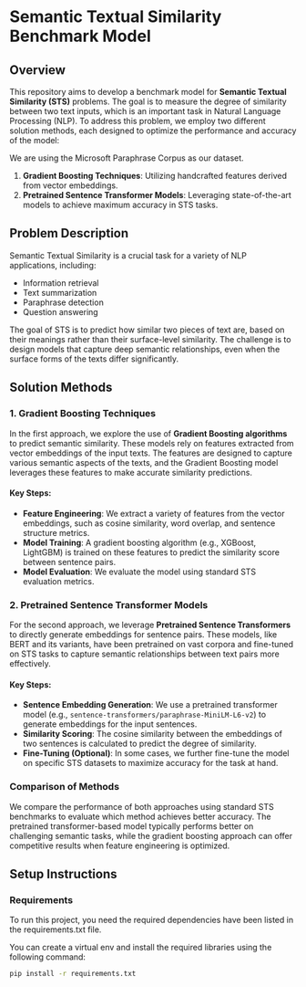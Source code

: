 # Semantic Textual Similarity Benchmark Model

## Overview
This repository aims to develop a benchmark model for **Semantic Textual Similarity (STS)** problems. The goal is to measure the degree of similarity between two text inputs, which is an important task in Natural Language Processing (NLP). To address this problem, we employ two different solution methods, each designed to optimize the performance and accuracy of the model:

We are using the Microsoft Paraphrase Corpus as our dataset.

1. **Gradient Boosting Techniques**: Utilizing handcrafted features derived from vector embeddings.
2. **Pretrained Sentence Transformer Models**: Leveraging state-of-the-art models to achieve maximum accuracy in STS tasks.

## Problem Description
Semantic Textual Similarity is a crucial task for a variety of NLP applications, including:

- Information retrieval
- Text summarization
- Paraphrase detection
- Question answering

The goal of STS is to predict how similar two pieces of text are, based on their meanings rather than their surface-level similarity. The challenge is to design models that capture deep semantic relationships, even when the surface forms of the texts differ significantly.

## Solution Methods

### 1. Gradient Boosting Techniques
In the first approach, we explore the use of **Gradient Boosting algorithms** to predict semantic similarity. These models rely on features extracted from vector embeddings of the input texts. The features are designed to capture various semantic aspects of the texts, and the Gradient Boosting model leverages these features to make accurate similarity predictions.

#### Key Steps:
- **Feature Engineering**: We extract a variety of features from the vector embeddings, such as cosine similarity, word overlap, and sentence structure metrics.
- **Model Training**: A gradient boosting algorithm (e.g., XGBoost, LightGBM) is trained on these features to predict the similarity score between sentence pairs.
- **Model Evaluation**: We evaluate the model using standard STS evaluation metrics.
  
### 2. Pretrained Sentence Transformer Models
For the second approach, we leverage **Pretrained Sentence Transformers** to directly generate embeddings for sentence pairs. These models, like BERT and its variants, have been pretrained on vast corpora and fine-tuned on STS tasks to capture semantic relationships between text pairs more effectively.

#### Key Steps:
- **Sentence Embedding Generation**: We use a pretrained transformer model (e.g., `sentence-transformers/paraphrase-MiniLM-L6-v2`) to generate embeddings for the input sentences.
- **Similarity Scoring**: The cosine similarity between the embeddings of two sentences is calculated to predict the degree of similarity.
- **Fine-Tuning (Optional)**: In some cases, we further fine-tune the model on specific STS datasets to maximize accuracy for the task at hand.

### Comparison of Methods
We compare the performance of both approaches using standard STS benchmarks to evaluate which method achieves better accuracy. The pretrained transformer-based model typically performs better on challenging semantic tasks, while the gradient boosting approach can offer competitive results when feature engineering is optimized.

## Setup Instructions

### Requirements
To run this project, you need the required dependencies have been listed in the requirements.txt file.

You can create a virtual env and install the required libraries using the following command:

```bash
pip install -r requirements.txt
